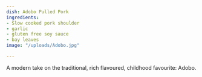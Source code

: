 ```yaml
---
dish: Adobo Pulled Pork
ingredients:
- Slow cooked pork shoulder
- garlic
- gluten free soy sauce
- bay leaves
image: "/uploads/Adobo.jpg"

---
```

A modern take on the traditional, rich flavoured, childhood favourite: Adobo.